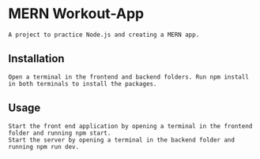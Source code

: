 # MERN Workout-App
```
A project to practice Node.js and creating a MERN app.
```
## Installation
```
Open a terminal in the frontend and backend folders. Run npm install in both terminals to install the packages.
```

## Usage
```
Start the front end application by opening a terminal in the frontend folder and running npm start.
Start the server by opening a terminal in the backend folder and running npm run dev.
```

